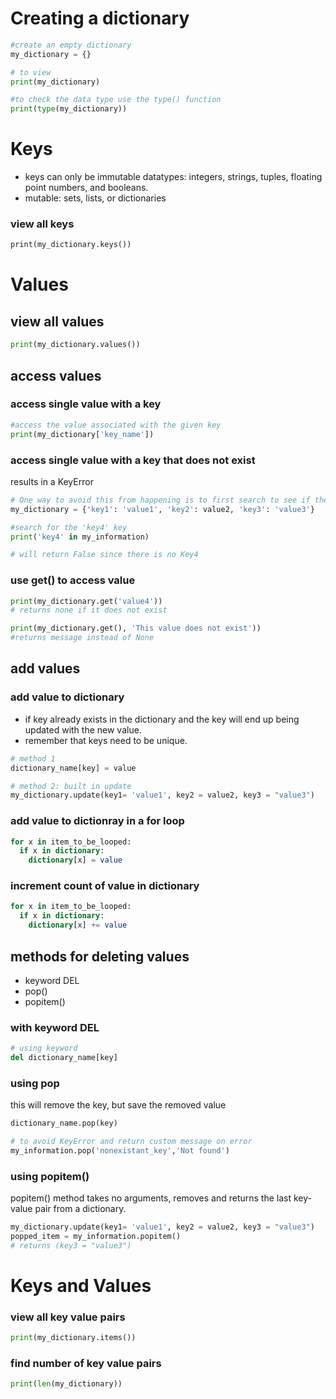 # Creating a dictionary 
```python
#create an empty dictionary
my_dictionary = {} 

# to view
print(my_dictionary) 

#to check the data type use the type() function
print(type(my_dictionary))
```

# Keys
- keys can only be immutable datatypes: integers, strings, tuples, floating point numbers, and booleans.
- mutable: sets, lists, or dictionaries

### view all keys 
```sql
print(my_dictionary.keys())
```

# Values
## view all values 
```python
print(my_dictionary.values())
```
## access values
### access single value with a key
```python
#access the value associated with the given key
print(my_dictionary['key_name'])
```
### access single value with a key that does not exist 
results in a KeyError 
```python
# One way to avoid this from happening is to first search to see if the key is in the dictionary in the first place.
my_dictionary = {'key1': 'value1', 'key2': value2, 'key3': 'value3'}

#search for the 'key4' key
print('key4' in my_information)

# will return False since there is no Key4
```
### use get() to access value 
```python
print(my_dictionary.get('value4'))
# returns none if it does not exist

print(my_dictionary.get(), 'This value does not exist'))
#returns message instead of None
```
## add values

### add value to dictionary
- if key already exists in the dictionary and the key will end up being updated with the new value.
- remember that keys need to be unique.
```python
# method 1
dictionary_name[key] = value

# method 2: built in update
my_dictionary.update(key1= 'value1', key2 = value2, key3 = "value3")
```
### add value to dictionray in a for loop

```sql
for x in item_to_be_looped:
  if x in dictionary:
    dictionary[x] = value 
```
### increment count of value in dictionary

```sql
for x in item_to_be_looped:
  if x in dictionary:
    dictionary[x] += value 
```
## methods for deleting values 
- keyword DEL
- pop()
- popitem()

### with keyword DEL
```python
# using keyword
del dictionary_name[key]
```
### using pop
this will remove the key, but save the removed value 
```python
dictionary_name.pop(key)

# to avoid KeyError and return custom message on error
my_information.pop('nonexistant_key','Not found')
```

### using popitem()
popitem() method takes no arguments, removes and returns the last key-value pair from a dictionary.
```python 
my_dictionary.update(key1= 'value1', key2 = value2, key3 = "value3")
popped_item = my_information.popitem()
# returns (key3 = "value3")
```
# Keys and Values

### view all key value pairs
```python
print(my_dictionary.items())
```
### find number of key value pairs
```python
print(len(my_dictionary))
```
